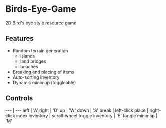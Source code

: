 # Birds-Eye-Game
2D Bird's eye style resource game


## Features
- Random terrain generation
  - islands
  - land bridges
  - beaches
- Breaking and placing of items
- Auto-sorting inventory
- Dynamic minimap (toggleable)


## Controls
--- | ---
left | 'A'
right | 'D'
up | 'W'
down | 'S'
break | left-click
place | right-click
index inventory | scroll-wheel
toggle inventory | 'E'
toggle minimap | 'M'
